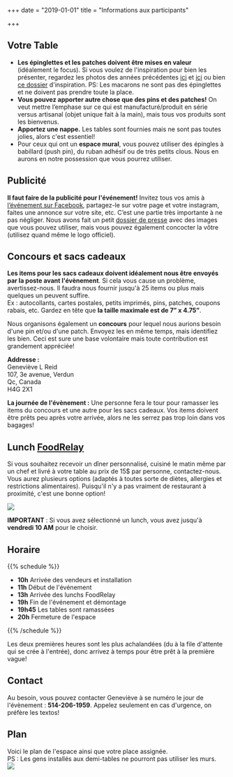 +++
date = "2019-01-01"
title = "Informations aux participants"

+++
## Votre Table

* **Les épinglettes et les patches doivent être mises en valeur** (idéalement le focus). Si vous voulez de l'inspiration pour bien les présenter, regardez les photos des années précédentes [ici](https://www.facebook.com/pg/pinpatchmtl/photos/?tab=album&album_id=1859504404379076) et [ici](https://drive.google.com/open?id=152D07kkYE9Yt6koKcjMH7sDB1pCxVtCC) ou bien [ce dossier](https://drive.google.com/open?id=1vNId0-vskRkUlqIJTUpTBmDPAEjKr6-d) d'inspiration. PS: Les macarons ne sont pas des épinglettes et ne doivent pas prendre toute la place.
* **Vous pouvez apporter autre chose que des pins et des patches!** On veut mettre l’emphase sur ce qui est manufacturé/produit en série versus artisanal (objet unique fait à la main), mais tous vos produits sont les bienvenus.
* **Apportez une nappe.** Les tables sont fournies mais ne sont pas toutes jolies, alors c'est essentiel!
* Pour ceux qui ont un **espace mural**, vous pouvez utiliser des épingles à babillard (push pin), du ruban adhésif ou de très petits clous. Nous en aurons en notre possession que vous pourrez utiliser.

## Publicité

**Il faut faire de la publicité pour l'événement!** Invitez tous vos amis à [l’événement sur Facebook](https://www.facebook.com/events/596660647518312/), partagez-le sur votre page et votre instagram, faites une annonce sur votre site, etc. C’est une partie très importante à ne pas négliger. Nous avons fait un petit [dossier de presse](https://drive.google.com/open?id=115zCAZv-7cWTbR7-A2UWM4twfR22vWHK) avec des images que vous pouvez utiliser, mais vous pouvez également concocter la vôtre (utilisez quand même le logo officiel).

## Concours et sacs cadeaux

**Les items pour les sacs cadeaux doivent idéalement nous être envoyés par la poste avant l'évènement**. Si cela vous cause un problème, avertissez-nous. Il faudra nous fournir jusqu'à 25 items ou plus mais quelques un peuvent suffire.  
Ex : autocollants, cartes postales, petits imprimés, pins, patches, coupons rabais, etc. Gardez en tête que **la taille maximale est de 7” x 4.75”**.

Nous organisons également un **concours** pour lequel nous aurions besoin d'une pin et/ou d'une patch. Envoyez les en même temps, mais identifiez les bien. Ceci est sure une base volontaire mais toute contribution est grandement appréciée!

**Addresse :**  
Geneviève L Reid  
107, 3e avenue, Verdun  
Qc, Canada  
H4G 2X1

**La journée de l'évènement :** Une personne fera le tour pour ramasser les items du concours et une autre pour les sacs cadeaux. Vos items doivent être prêts peu après votre arrivée, alors ne les serrez pas trop loin dans vos bagages!

## Lunch [FoodRelay](https://foodrelay.ca/)

Si vous souhaitez recevoir un dîner personnalisé, cuisiné le matin même par un chef et livré à votre table au prix de 15$ par personne, contactez-nous. Vous aurez plusieurs options (adaptés à toutes sorte de diètes, allergies et restrictions alimentaires). Puisqu'il n'y a pas vraiment de restaurant à proximité, c'est une bonne option!

![](/img/foodrelay_modifie.png)

**IMPORTANT** : Si vous avez sélectionné un lunch, vous avez jusqu'à **vendredi 10 AM** pour le choisir.

## Horaire

{{% schedule %}}

* **10h** Arrivée des vendeurs et installation
* **11h** Début de l'événement
* **13h**  Arrivée des lunchs FoodRelay
* **19h** Fin de l'événement et démontage
* **19h45** Les tables sont ramassées
* **20h** Fermeture de l'espace

{{% /schedule %}}

Les deux premières heures sont les plus achalandées (du à la file d'attente qui se crée à l'entrée), donc arrivez à temps pour être prêt à la première vague!

## Contact

Au besoin, vous pouvez contacter Geneviève à se numéro le jour de l'évènement : **514-206-1959**. Appelez seulement en cas d'urgence, on préfère les textos! 

## Plan

Voici le plan de l'espace ainsi que votre place assignée.  
PS : Les gens installés aux demi-tables ne pourront pas utiliser les murs.  
![](/img/plan_artists_newversion.jpg)